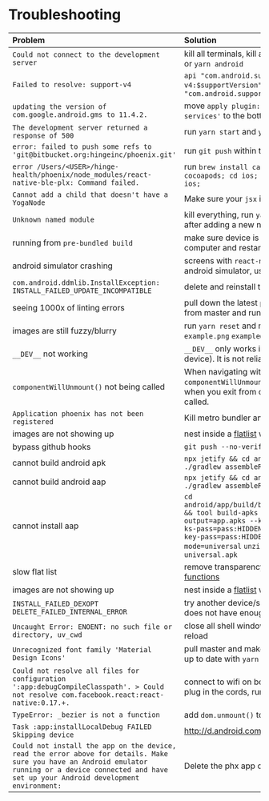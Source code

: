 # Troubleshooting

| Problem                                                                                                                                                                                                 | Solution                                                                                                                                                                                                                                                                              |
| :------------------------------------------------------------------------------------------------------------------------------------------------------------------------------------------------------ | :------------------------------------------------------------------------------------------------------------------------------------------------------------------------------------------------------------------------------------------------------------------------------------ |
| `Could not connect to the development server`                                                                                                                                                           | kill all terminals, kill all simulators, re-run `yarn ios` or `yarn android`                                                                                                                                                                                                          |
| `Failed to resolve: support-v4`                                                                                                                                                                         | `api "com.android.support:support-v4:$supportVersion"` -> `implementation "com.android.support:support-v4:+"`                                                                                                                                                                         |
| `updating the version of com.google.android.gms to 11.4.2.`                                                                                                                                             | move `apply plugin: 'com.google.gms.google-services'` to the bottom of `app/build.gradle`                                                                                                                                                                                             |
| `The development server returned a response of 500`                                                                                                                                                     | run `yarn start` and `yarn android`                                                                                                                                                                                                                                                   |
| `error: failed to push some refs to 'git@bitbucket.org:hingeinc/phoenix.git'`                                                                                                                           | run `git push` within the terminal                                                                                                                                                                                                                                                    |
| `error /Users/<USER>/hinge-health/phoenix/node_modules/react-native-ble-plx: Command failed.`                                                                                                           | run `brew install carthage; gem install cocoapods; cd ios; pod install; cd ..; yarn ios;`                                                                                                                                                                                             |
| `Cannot add a child that doesn't have a YogaNode`                                                                                                                                                       | Make sure your `jsx` is properly formatted                                                                                                                                                                                                                                            |
| `Unknown named module`                                                                                                                                                                                  | kill everything, run `yarn start`. typically happens after adding a new npm/module                                                                                                                                                                                                    |
| running from `pre-bundled build`                                                                                                                                                                        | make sure device is on the same network as computer and restart metro bundler                                                                                                                                                                                                         |
| android simulator crashing                                                                                                                                                                              | screens with `react-native-video` will not work with android simulator, use a device                                                                                                                                                                                                  |
| `com.android.ddmlib.InstallException: INSTALL_FAILED_UPDATE_INCOMPATIBLE`                                                                                                                               | delete and reinstall the app using `yarn android`                                                                                                                                                                                                                                     |
| seeing 1000x of linting errors                                                                                                                                                                          | pull down the latest `package.json` and `yarn.lock` from master and run `yarn install`                                                                                                                                                                                                |
| images are still fuzzy/blurry                                                                                                                                                                           | run `yarn reset` and make sure you are using `example.png` `example@2x.png` `example@3x.png`                                                                                                                                                                                          |
| `__DEV__` not working                                                                                                                                                                                   | `__DEV__` only works in dev mode (from shaking the device). It is not reliable for prod/dev builds.                                                                                                                                                                                   |
| `componentWillUnmount()` not being called                                                                                                                                                               | When navigating within a stack, `componentWillUnmount()` will NOT be called. Only when you exit from one stack to another will it be called.                                                                                                                                          |
| `Application phoenix has not been registered`                                                                                                                                                           | Kill metro bundler and run `yarn android` again                                                                                                                                                                                                                                       |
| images are not showing up                                                                                                                                                                               | nest inside a [flatlist](https://github.com/facebook/react-native/issues/13600) with resizeMode="resize"                                                                                                                                                                              |
| bypass github hooks                                                                                                                                                                                     | `git push --no-verify`                                                                                                                                                                                                                                                                |
| cannot build android apk                                                                                                                                                                                | `npx jetify && cd android && ./gradlew clean && ./gradlew assembleRelease`                                                                                                                                                                                                            |
| cannot build android aap                                                                                                                                                                                | `npx jetify && cd android && ./gradlew clean && ./gradlew assembleRelease`                                                                                                                                                                                                            |
| cannot install aap                                                                                                                                                                                      | `cd android/app/build/bundle/outputs/bundle/release && tool build-apks --bundle=app.aab --output=app.apks --ks=../../../../release.jks --ks-pass=pass:HIDDEN --ks-key-alias=release --key-pass=pass:HIDDEN --overwrite --mode=universal` `unzip app.apks` `adb install universal.apk` |
| slow flat list                                                                                                                                                                                          | remove transparency and remove [renderItem functions](https://facebook.github.io/react-native/docs/optimizing-flatlist-configuration#avoid-anonymous-function-on-renderitem)                                                                                                          |
| images are not showing up                                                                                                                                                                               | nest inside a [flatlist](https://github.com/facebook/react-native/issues/13600) with resizeMode="resize"                                                                                                                                                                              |
| `INSTALL_FAILED_DEXOPT` `DELETE_FAILED_INTERNAL_ERROR`                                                                                                                                                  | try another device/simulator. the device probably does not have enough RAM                                                                                                                                                                                                            |
| `Uncaught Error: ENOENT: no such file or directory, uv_cwd`                                                                                                                                             | close all shell windows, vscode, simulators, and reload                                                                                                                                                                                                                               |
| `Unrecognized font family 'Material Design Icons'`                                                                                                                                                      | pull master and make sure your dependencies are up to date with `yarn install`                                                                                                                                                                                                        |
| `Could not resolve all files for configuration ':app:debugCompileClasspath'. > Could not resolve com.facebook.react:react-native:0.17.+.`                                                               | connect to wifi on both computer and device, re-plug in the cords, run `yarn android`                                                                                                                                                                                                 |
| `TypeError: _bezier is not a function`                                                                                                                                                                  | add `dom.unmount()` to Animated.View tests                                                                                                                                                                                                                                            |
| `Task :app:installLocalDebug FAILED Skipping device`                                                                                                                                                    | http://d.android.com/tools/help/adb.html#Enabling                                                                                                                                                                                                                                     |
| `Could not install the app on the device, read the error above for details. Make sure you have an Android emulator running or a device connected and have set up your Android development environment:` | Delete the phx app on the device.                                                                                                                                                                                                                                                     |

